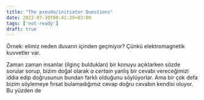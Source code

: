 ```yaml
---
title: "The pseudo/initiator Questions"
date: 2022-07-30T00:41:29+03:00
tags: ['not-ready']
draft: true
---
```


Örnek: elimiz neden duvarın içinden geçmiyor? Çünkü elektromagnetik kuvvetler var.

Zaman zaman insanlar (ilginç buldukları) bir konuyu açıklarken sözde sorular sorup,
 bizim doğal olarak *a certain* yanlış bir cevabı vereceğimizi
 iddia edip doğrusunun bundan farklı olduğunu söylüyorlar.
 Ama bir çok defa bizim söylemeye fırsat bulamadığımız cevap
 doğru cevabın kendisi oluyor. Bu yüzden de 
